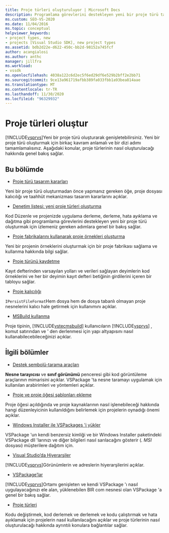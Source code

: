 ```yaml
---
title: Proje türleri oluşturuluyor | Microsoft Docs
description: Programlama görevlerini destekleyen yeni bir proje türü tasarlayarak, oluşturarak ve kaydederek Visual Studio 'Yu genişletmeyi öğrenin.
ms.custom: SEO-VS-2020
ms.date: 11/04/2016
ms.topic: conceptual
helpviewer_keywords:
- project types, new
- projects [Visual Studio SDK], new project types
ms.assetid: bdb2d22e-d622-450c-bb2d-98152a745fcf
author: acangialosi
ms.author: anthc
manager: jillfra
ms.workload:
- vssdk
ms.openlocfilehash: 4038a122c6d2ec5f6ed29df6e529b2bff2e2bb71
ms.sourcegitcommit: 9ce13a961719afbb389fa033fbb1a93bea814aae
ms.translationtype: MT
ms.contentlocale: tr-TR
ms.lasthandoff: 11/30/2020
ms.locfileid: "96329932"
---
```

# <a name="create-project-types"></a>Proje türleri oluştur
[!INCLUDE[vsprvs](../../code-quality/includes/vsprvs_md.md)]Yeni bir proje türü oluşturarak genişletebilirsiniz. Yeni bir proje türü oluşturmak için birkaç kavram anlamalı ve bir dizi adımı tamamlamalısınız. Aşağıdaki konular, proje türlerinin nasıl oluşturulacağı hakkında genel bakış sağlar.

## <a name="in-this-section"></a>Bu bölümde
- [Proje türü tasarım kararları](../../extensibility/internals/project-type-design-decisions.md)

 Yeni bir proje türü oluşturmadan önce yapmanız gereken öğe, proje dosyası kalıcılığı ve taahhüt mekanizması tasarım kararlarını açıklar.

- [Denetim listesi: yeni proje türleri oluşturma](../../extensibility/internals/checklist-creating-new-project-types.md)

 Kod Düzenle ve projenizde uygulama derleme, derleme, hata ayıklama ve dağıtma gibi programlama görevlerini destekleyen yeni bir proje türü oluşturmak için izlemeniz gereken adımlara genel bir bakış sağlar.

- [Proje fabrikalarını kullanarak proje örnekleri oluşturma](../../extensibility/internals/creating-project-instances-by-using-project-factories.md)

 Yeni bir projenin örneklerini oluşturmak için bir proje fabrikası sağlama ve kullanma hakkında bilgi sağlar.

- [Proje türünü kaydetme](../../extensibility/internals/registering-a-project-type.md)

 Kayıt defterinden varsayılan yolları ve verileri sağlayan deyimlerin kod örneklerini ve her bir deyimin kayıt defteri betiğinin girdilerini içeren bir tabloyu sağlar.

- [Proje kalıcılığı](../../extensibility/internals/project-persistence.md)

 `IPersistFileFormat`Hem dosya hem de dosya tabanlı olmayan proje nesnelerini kalıcı hale getirmek için kullanımını açıklar.

- [MSBuild kullanma](../../extensibility/internals/using-msbuild.md)

 Proje tipinin, [!INCLUDE[vstecmsbuild](../../extensibility/internals/includes/vstecmsbuild_md.md)] kullanıcıların [!INCLUDE[vsprvs](../../code-quality/includes/vsprvs_md.md)] , komut satırından ve ' den derlenmesi için yapı altyapısını nasıl kullanabilecebileceğinizi açıklar.

## <a name="related-sections"></a>İlgili bölümler
- [Destek sembolü-tarama araçları](../../extensibility/internals/supporting-symbol-browsing-tools.md)

 **Nesne tarayıcısı** ve **sınıf görünümü** penceresi gibi kod görüntüleme araçlarının mimarisini açıklar. VSPackage 'ta nesne taramayı uygulamak için kullanılan arabirimleri ve yöntemleri açıklar.

- [Proje ve proje öğesi şablonları ekleme](../../extensibility/internals/adding-project-and-project-item-templates.md)

 Proje öğesi açıldığında ve proje kaynaklarının nasıl işlenebileceği hakkında hangi düzenleyicinin kullanıldığını belirlemek için projelerin oynadığı önemi açıklar.

- [Windows Installer ile VSPackages 'i yükler](../../extensibility/internals/installing-vspackages-with-windows-installer.md)

 VSPackage 'un kendi benzersiz kimliği ve bir Windows Installer paketindeki VSPackage dll 'larınızı ve diğer bilgileri nasıl sarılacağını gösterir (*. MSI* dosyası) müşterilere dağıtım için.

- [Visual Studio’da Hiyerarşiler](../../extensibility/internals/hierarchies-in-visual-studio.md)

 [!INCLUDE[vsprvs](../../code-quality/includes/vsprvs_md.md)]Görünümlerin ve adreslerin hiyerarşilerini açıklar.

- [VSPackage’lar](../../extensibility/internals/vspackages.md)

 [!INCLUDE[vsprvs](../../code-quality/includes/vsprvs_md.md)]Ortamı genişleten ve kendi VSPackage 'ı nasıl uygulayacağınızı ele alan, yüklenebilen BIR com nesnesi olan VSPackage 'a genel bir bakış sağlar.

- [Proje türleri](../../extensibility/internals/project-types.md)

 Kodu değiştirmek, kod derlemek ve derlemek ve kodu çalıştırmak ve hata ayıklamak için projelerin nasıl kullanılacağını açıklar ve proje türlerinin nasıl oluşturulacağı hakkında ayrıntılı konulara bağlantılar sağlar.
